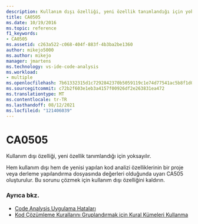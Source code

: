 ```yaml
---
description: Kullanım dışı özelliği, yeni özellik tanımlandığı için yoksayılır.
title: CA0505
ms.date: 10/19/2016
ms.topic: reference
f1_keywords:
- CA0505
ms.assetid: c263a522-c068-404f-883f-4b3ba2be1360
author: mikejo5000
ms.author: mikejo
manager: jmartens
ms.technology: vs-ide-code-analysis
ms.workload:
- multiple
ms.openlocfilehash: 7b61332315d1c7292842370b5059119c1e74d77541ac5b8f1d0369f75cd49d90
ms.sourcegitcommit: c72b2f603e1eb3a4157f00926df2e263831ea472
ms.translationtype: MT
ms.contentlocale: tr-TR
ms.lasthandoff: 08/12/2021
ms.locfileid: "121406039"
---
```

# <a name="ca0505"></a>CA0505

Kullanım dışı özelliği, yeni özellik tanımlandığı için yoksayılır.

Hem kullanım dışı hem de yenisi yapılan kod analizi özelliklerinin bir proje veya derleme yapılandırma dosyasında değerleri olduğunda uyarı CA505 oluşturulur. Bu sorunu çözmek için kullanım dışı özelliğini kaldırın.

### <a name="see-also"></a>Ayrıca bkz.

- [Code Analysis Uygulama Hataları](../code-quality/code-analysis-application-errors.md)
- [Kod Çözümleme Kurallarını Gruplandırmak için Kural Kümeleri Kullanma](../code-quality/using-rule-sets-to-group-code-analysis-rules.md)

